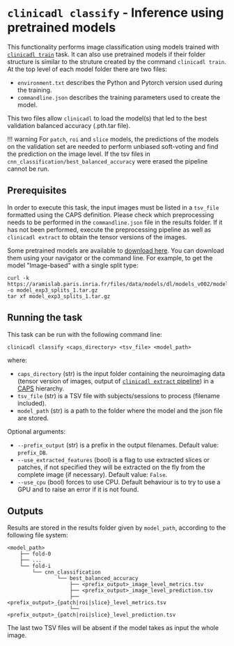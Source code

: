 # `clinicadl classify` - Inference using pretrained models

This functionality performs image classification using models trained with
[`clinicadl train`](./Train/Introduction.md) task. It can also use pretrained
models if their folder structure is similar to the struture created by the
command `clinicadl train`.  At the top level of each model folder there are two
files:

- `environment.txt` describes the Python and Pytorch version used during the
  training.
- `commandline.json` describes the training parameters used to create the
  model.

This two files allow `clinicadl` to load the model(s) that led to the best
validation balanced accuracy (.pth.tar file).

!!! warning
    For `patch`, `roi` and `slice` models, the predictions of the models on the
    validation set are needed to perform unbiased soft-voting and find the
    prediction on the image level.  If the tsv files in
    `cnn_classification/best_balanced_accuracy` were erased the pipeline cannot
    be run.

## Prerequisites

In order to execute this task, the input images must be listed in a `tsv_file`
formatted using the CAPS definition. Please check which preprocessing needs to
be performed in the `commandline.json` file in the results folder.  If it has
not been performed, execute the preprocessing pipeline as well as `clinicadl
extract` to obtain the tensor versions of the images.

Some pretrained models are available to [download
here](https://aramislab.paris.inria.fr/files/data/models/dl/models_v002/). You
can download them using your navigator or the command line. For example, to get
the model "Image-based" with a single split type:

```
curl -k https://aramislab.paris.inria.fr/files/data/models/dl/models_v002/model_exp3_splits_1.tar.gz  -o model_exp3_splits_1.tar.gz
tar xf model_exp3_splits_1.tar.gz
```

## Running the task
This task can be run with the following command line:
```Text
clinicadl classify <caps_directory> <tsv_file> <model_path> 

```
where:

- `caps_directory` (str) is the input folder containing the neuroimaging data
  (tensor version of images, output of [`clinicadl extract`
  pipeline](./Extract.md)) in a
  [CAPS](http://www.clinica.run/doc/CAPS/Introduction/) hierarchy.
- `tsv_file` (str) is a TSV file with subjects/sessions to process (filename
  included).
- `model_path` (str) is a path to the folder where the model and the json file
  are stored.

Optional arguments:

- `--prefix_output` (str) is a prefix in the output filenames. Default value:
  `prefix_DB`.
- `--use_extracted_features` (bool) is a flag to use extracted slices or
  patches, if not specified they will be extracted on the fly from the complete
  image (if necessary). Default value: `False`.
- `--use_cpu` (bool) forces to use CPU. Default behaviour is to try to use a
  GPU and to raise an error if it is not found.

## Outputs

Results are stored in the results folder given by `model_path`, according to
the following file system:
```
<model_path>
    ├── fold-0  
    ├── ...  
    └── fold-i  
        └── cnn_classification
                └── best_balanced_accuracy
                    ├── <prefix_output>_image_level_metrics.tsv
                    ├── <prefix_output>_image_level_prediction.tsv
                    ├── <prefix_output>_{patch|roi|slice}_level_metrics.tsv
                    └── <prefix_output>_{patch|roi|slice}_level_prediction.tsv

```
The last two TSV files will be absent if the model takes as input the whole
image.

